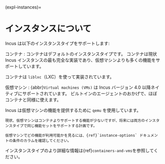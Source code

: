 (expl-instances)=
# インスタンスについて

Incus は以下のインスタンスタイプをサポートします:

コンテナ
: コンテナはデフォルトのインスタンスタイプです。
  コンテナは現状 Incus インスタンスの最も完全な実装であり、仮想マシンよりも多くの機能をサポートしています。

  コンテナは `liblxc`（LXC）を使って実装されています。

仮想マシン
: {abbr}`Virtual machines (VMs)` は Incus バージョン 4.0 以降ネイティブにサポートされています。<!-- TODO: バージョン4.0はIncusではない -->
  ビルトインのエージェントのおかげで、ほぼコンテナと同様に使えます。

  Incus は仮想マシンの機能を提供するために `qemu` を使用しています。

  ```{note}
  現状、仮想マシンはコンテナよりサポートする機能が少ないですが、将来には両方のインスタンスタイプで同じ機能セットをサポートする計画です。

  仮想マシンでどの機能が利用可能かを見るには、{ref}`instance-options` ドキュメントの条件のカラムを確認してください。
  ```

インスタンスタイプのより詳細な情報は{ref}`containers-and-vms`を参照してください。
